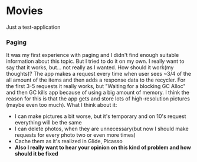 # Movies

Just a test-application

### Paging
It was my first experience with paging and I didn't find enough suitable information about this topic. But I tried to do it on my own. I really want to say that it works, but... not really as I wanted.
How should it work(my thoughts)? The app makes a request every time when user sees ~3/4 of the all amount of the items and then adds a response data to the recycler. For the first 3-5 requests it really works, but "Waiting for a blocking GC Alloc" and then GC kills app because of using a big amount of memory. I think the reason for this is that the app gets and store lots of high-resolution pictures (maybe even too much). What I think about it:
- I can make pictures a bit worse, but it's temporary and on 10's request everything will be the same
- I can delete photos, when they are unnecessary(but now I should make requests for every photo two or even more times)
- Cache them as it's realized in Glide, Picasso
- __Also I really want to hear your opinion on this kind of problem and how should it be fixed__
